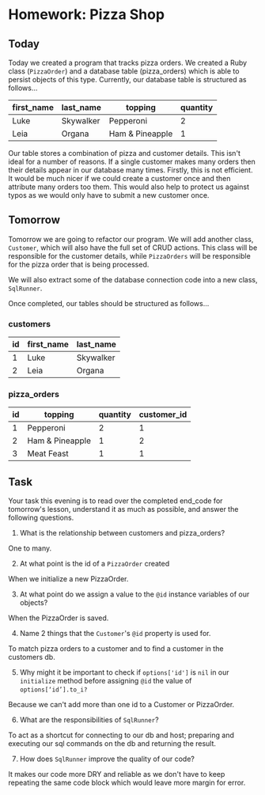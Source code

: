 # Homework: Pizza Shop

## Today

Today we created a program that tracks pizza orders. We created a Ruby class (`PizzaOrder`) and a database table (pizza\_orders) which is able to persist objects of this type. Currently, our database table is structured as follows...

| first_name | last_name | topping         | quantity |
|------------|-----------|-----------------|----------|
| Luke       | Skywalker | Pepperoni       | 2        |
| Leia       | Organa    | Ham & Pineapple | 1        |

Our table stores a combination of pizza and customer details. This isn't ideal for a number of reasons. If a single customer makes many orders then their details appear in our database many times. Firstly, this is not efficient. It would be much nicer if we could create a customer once and then attribute many orders too them. This would also help to protect us against typos as we would only have to submit a new customer once.

## Tomorrow

Tomorrow we are going to refactor our program. We will add another class, `Customer`, which will also have the full set of CRUD actions. This class will be responsible for the customer details, while `PizzaOrders` will be responsible for the pizza order that is being processed.

We will also extract some of the database connection code into a new class, `SqlRunner`.

Once completed, our tables should be structured as follows...

### customers

| id | first_name | last_name |
|----|------------|-----------|
| 1  | Luke       | Skywalker |
| 2  | Leia       | Organa    |

### pizza_orders

| id | topping         | quantity | customer_id |
|----|-----------------|----------|-------------|
| 1  | Pepperoni       | 2        | 1           |
| 2  | Ham & Pineapple | 1        | 2           |
| 3  | Meat Feast      | 1        | 1           |

## Task

Your task this evening is to read over the completed end\_code for tomorrow's lesson, understand it as much as possible, and answer the following questions.

1) What is the relationship between customers and pizza\_orders?

One to many.

2) At what point is the id of a `PizzaOrder` created

When we initialize a new PizzaOrder.

3) At what point do we assign a value to the `@id` instance variables of our objects?

When the PizzaOrder is saved.

4) Name 2 things that the `Customer`'s `@id` property is used for.

To match pizza orders to a customer and to find a customer in the customers db.

5) Why might it be important to check if `options['id']` is `nil` in our `initialize` method before assigning `@id` the value of `options[‘id’].to_i?`

Because we can't add more than one id to a Customer or PizzaOrder.

6) What are the responsibilities of `SqlRunner`?

To act as a shortcut for connecting to our db and host; preparing and executing our sql commands on the db and returning the result.

7) How does `SqlRunner` improve the quality of our code?

It makes our code more DRY and reliable as we don't have to keep repeating the same code block which would leave more margin for error.
